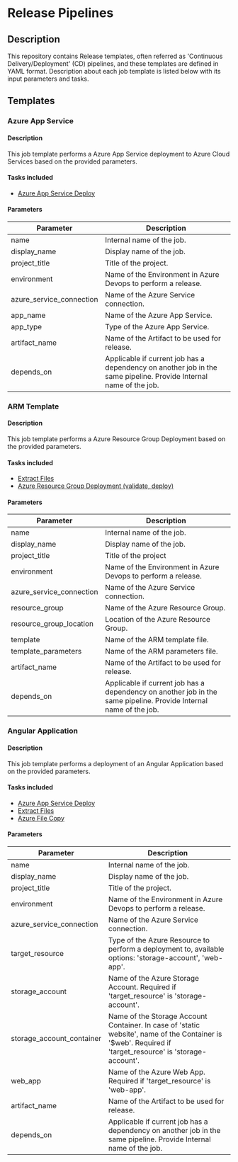 # Release Pipelines
## Description 
This repository contains Release templates, often referred as 'Continuous Delivery/Deployment' (CD) pipelines, and these templates are defined in YAML format. Description about each job template is listed below with its input parameters and tasks.

## Templates
### Azure App Service
#### Description
This job template performs a Azure App Service deployment to Azure Cloud Services based on the provided parameters.

#### Tasks included
- [Azure App Service Deploy](https://docs.microsoft.com/en-us/azure/devops/pipelines/tasks/deploy/azure-rm-web-app-deployment?view=azure-devops)

#### Parameters
| Parameter | Description |
|--|--|
| name | Internal name of the job. |
| display_name | Display name of the job. |
| project_title | Title of the project. |
| environment | Name of the Environment in Azure Devops to perform a release. |
| azure_service_connection | Name of the Azure Service connection. |
| app_name | Name of the Azure App Service. |
| app_type | Type of the Azure App Service. |
| artifact_name | Name of the Artifact to be used for release. |
| depends_on | Applicable if current job has a dependency on another job in the same pipeline. Provide Internal name of the job. |

### ARM Template
#### Description
This job template performs a Azure Resource Group Deployment based on the provided parameters.

#### Tasks included
- [Extract Files](https://docs.microsoft.com/en-us/azure/devops/pipelines/tasks/utility/extract-files?view=azure-devops)
- [Azure Resource Group Deployment (validate, deploy)](https://docs.microsoft.com/en-us/azure/devops/pipelines/tasks/deploy/azure-resource-group-deployment?view=azure-devops)

#### Parameters
| Parameter | Description |
|--|--|
| name | Internal name of the job. |
| display_name | Display name of the job. |
| project_title | Title of the project |
| environment | Name of the Environment in Azure Devops to perform a release. |
| azure_service_connection | Name of the Azure Service connection. |
| resource_group | Name of the Azure Resource Group. |
| resource_group_location | Location of the Azure Resource Group. |
| template | Name of the ARM template file. |
| template_parameters | Name of the ARM parameters file. |
| artifact_name | Name of the Artifact to be used for release. |
| depends_on | Applicable if current job has a dependency on another job in the same pipeline. Provide Internal name of the job. |

### Angular Application
#### Description
This job template performs a deployment of an Angular Application based on the provided parameters.

#### Tasks included
- [Azure App Service Deploy](https://docs.microsoft.com/en-us/azure/devops/pipelines/tasks/deploy/azure-rm-web-app-deployment?view=azure-devops)
- [Extract Files](https://docs.microsoft.com/en-us/azure/devops/pipelines/tasks/utility/extract-files?view=azure-devops)
- [Azure File Copy](https://docs.microsoft.com/en-us/azure/devops/pipelines/tasks/deploy/azure-file-copy?view=azure-devops)

#### Parameters
| Parameter | Description |
|--|--|
| name | Internal name of the job. |
| display_name | Display name of the job. |
| project_title | Title of the project. |
| environment | Name of the Environment in Azure Devops to perform a release. |
| azure_service_connection | Name of the Azure Service connection. |
| target_resource | Type of the Azure Resource to perform a deployment to, available options: 'storage-account', 'web-app'. |
| storage_account | Name of the Azure Storage Account. Required if 'target_resource' is 'storage-account'. |
| storage_account_container | Name of the Storage Account Container. In case of 'static website', name of the Container is '$web'. Required if 'target_resource' is 'storage-account'. |
| web_app | Name of the Azure Web App. Required if 'target_resource' is 'web-app'. |
| artifact_name | Name of the Artifact to be used for release. |
| depends_on | Applicable if current job has a dependency on another job in the same pipeline. Provide Internal name of the job. |
